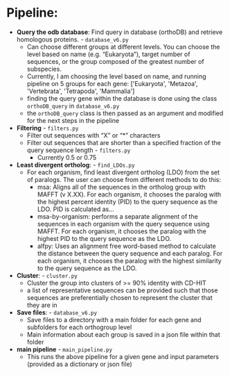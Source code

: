 # Pipeline:
- **Query the odb database**: Find query in database (orthoDB) and retrieve homologous proteins. - `database_v6.py`
    - Can choose different groups at different levels. You can choose the level based on name (e.g. “Eukaryota”), target number of sequences, or the group composed of the greatest number of subspecies.
    - Currently, I am choosing the level based on name, and running pipeline on 5 groups for each gene: ['Eukaryota', 'Metazoa', 'Vertebrata', 'Tetrapoda', 'Mammalia']
    - finding the query gene within the database is done using the class `orthoDB_query` in `database_v6.py`
    - the `orthoDB_query` class is then passed as an argument and modified for the next steps in the pipeline
- **Filtering** - `filters.py`
    - Filter out sequences with “X” or “*” characters
    - Filter out sequences that are shorter than a specified fraction of the query sequence length - `filters.py`
        - Currently 0.5 or 0.75
- **Least divergent ortholog**: - `find_LDOs.py`
    - For each organism, find least divergent ortholog (LDO) from the set of paralogs. The user can choose from different methods to do this:
        - msa: Aligns all of the sequences in the ortholog group with MAFFT (v X.XX). For each organism, it chooses the paralog with the highest percent identity (PID) to the query sequence as the LDO. PID is calculated as...
        - msa-by-organism: performs a separate alignment of the sequences in each organism with the query sequence using MAFFT. For each organism, it chooses the paralog with the highest PID to the query sequence as the LDO.
        - alfpy: Uses an alignment free word-based method to calculate the distance between the query sequence and each paralog. For each organism, it chooses the paralog with the highest similarity to the query sequence as the LDO.
- **Cluster**: - `cluster.py`
    - Cluster the group into clusters of >= 90% identity with CD-HIT
    - a list of representative sequences can be provided such that those sequences are preferentially chosen to represent the cluster that they are in
- **Save files**: - `database_v6.py`
    - Save files to a directory with a main folder for each gene and subfolders for each orthogroup level
    - Main information about each group is saved in a json file within that folder
- **main pipeline** - `main_pipeline.py`
    - This runs the above pipeline for a given gene and input parameters (provided as a dictionary or json file)